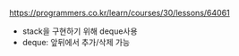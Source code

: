 https://programmers.co.kr/learn/courses/30/lessons/64061

- stack을 구현하기 위해 deque사용
- deque: 앞뒤에서 추가/삭제 가능